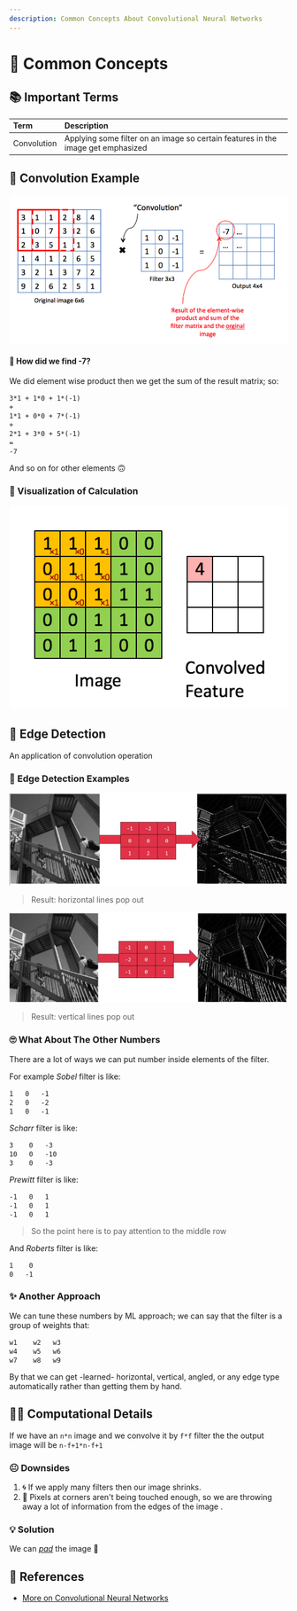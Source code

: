 ```yaml
---
description: Common Concepts About Convolutional Neural Networks
---
```


# 📌 Common Concepts

## 📚 Important Terms

| Term | Description |
| :--- | :--- |
| Convolution | Applying some filter on an image so certain features in the image get emphasized |

## 🎀 Convolution Example

![](../.gitbook/assets/convolutionex.png)

#### 🤔 How did we find -7?

We did element wise product then we get the sum of the result matrix; so:

```text
3*1 + 1*0 + 1*(-1)
+
1*1 + 0*0 + 7*(-1)
+
2*1 + 3*0 + 5*(-1)
=
-7
```

And so on for other elements 🙃

### 👼 Visualization of Calculation

![](../.gitbook/assets/convcal.gif)

## 🔎 Edge Detection

An application of convolution operation

### 🔎 Edge Detection Examples

![](../.gitbook/assets/convolutionexh.JPG)

> Result: horizontal lines pop out

![](../.gitbook/assets/convolutionexv.JPG)

> Result: vertical lines pop out

### 🙄 What About The Other Numbers

There are a lot of ways we can put number inside elements of the filter.

For example _Sobel_ filter is like:

```text
1   0   -1
2   0   -2
1   0   -1
```

_Scharr_ filter is like:

```text
3    0   -3
10   0   -10
3    0   -3
```

_Prewitt_ filter is like:

```text
-1   0   1
-1   0   1
-1   0   1
```

> So the point here is to pay attention to the middle row

And _Roberts_ filter is like:

```text
1    0
0   -1
```

### ✨ Another Approach

We can tune these numbers by ML approach; we can say that the filter is a group of weights that:

```text
w1    w2   w3
w4    w5   w6
w7    w8   w9
```

By that we can get -learned- horizontal, vertical, angled, or any edge type automatically rather than getting them by hand.

## 🤸‍♀️ Computational Details

If we have an `n*n` image and we convolve it by `f*f` filter the the output image will be `n-f+1*n-f+1`

### 😐 Downsides

1. 🌀 If we apply many filters then our image shrinks.
2. 🤨 Pixels at corners aren't being touched enough, so we are throwing away a lot of information from the edges of the image .

### 💡 Solution

We can [_pad_](2-commonconcepts-p2.md#padding) the image 💪

## 🧐 References

* [More on Convolutional Neural Networks](https://www.youtube.com/playlist?list=PLkDaE6sCZn6Gl29AoE31iwdVwSG-KnDzF)

